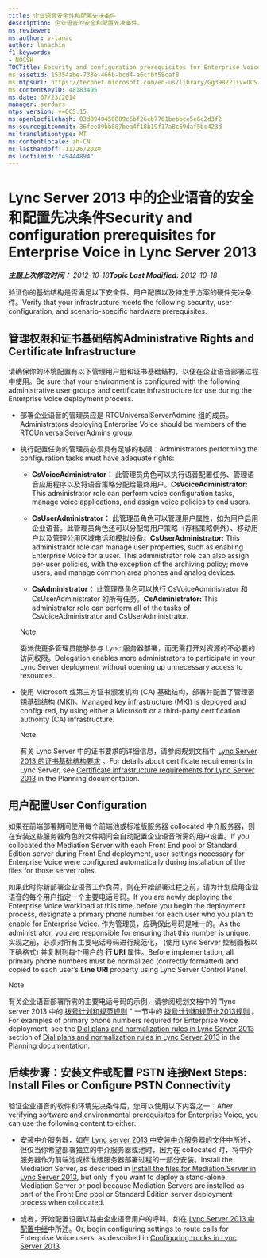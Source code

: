 ```yaml
---
title: 企业语音安全性和配置先决条件
description: 企业语音的安全和配置先决条件。
ms.reviewer: ''
ms.author: v-lanac
author: lanachin
f1.keywords:
- NOCSH
TOCTitle: Security and configuration prerequisites for Enterprise Voice
ms:assetid: 15354abe-733e-466b-bcd4-a6cfbf58caf8
ms:mtpsurl: https://technet.microsoft.com/en-us/library/Gg398221(v=OCS.15)
ms:contentKeyID: 48183495
ms.date: 07/23/2014
manager: serdars
mtps_version: v=OCS.15
ms.openlocfilehash: 03d0940450889c6bf26cb7761bebbce5e6c2d3f2
ms.sourcegitcommit: 36fee89bb887bea4f18b19f17a8c69daf5bc423d
ms.translationtype: MT
ms.contentlocale: zh-CN
ms.lasthandoff: 11/26/2020
ms.locfileid: "49444894"
---
```

# <a name="security-and-configuration-prerequisites-for-enterprise-voice-in-lync-server-2013"></a><span data-ttu-id="b64e8-103">Lync Server 2013 中的企业语音的安全和配置先决条件</span><span class="sxs-lookup"><span data-stu-id="b64e8-103">Security and configuration prerequisites for Enterprise Voice in Lync Server 2013</span></span>

<div data-xmlns="http://www.w3.org/1999/xhtml">

<div class="topic" data-xmlns="http://www.w3.org/1999/xhtml" data-msxsl="urn:schemas-microsoft-com:xslt" data-cs="https://msdn.microsoft.com/">

<div data-asp="https://msdn2.microsoft.com/asp">



</div>

<div id="mainSection">

<div id="mainBody"><span data-ttu-id="b64e8-104">

<span> </span></span><span class="sxs-lookup"><span data-stu-id="b64e8-104">

<span> </span></span></span>

<span data-ttu-id="b64e8-105">_**主题上次修改时间：** 2012-10-18_</span><span class="sxs-lookup"><span data-stu-id="b64e8-105">_**Topic Last Modified:** 2012-10-18_</span></span>

<span data-ttu-id="b64e8-106">验证你的基础结构是否满足以下安全性、用户配置以及特定于方案的硬件先决条件。</span><span class="sxs-lookup"><span data-stu-id="b64e8-106">Verify that your infrastructure meets the following security, user configuration, and scenario-specific hardware prerequisites.</span></span>

<div>

## <a name="administrative-rights-and-certificate-infrastructure"></a><span data-ttu-id="b64e8-107">管理权限和证书基础结构</span><span class="sxs-lookup"><span data-stu-id="b64e8-107">Administrative Rights and Certificate Infrastructure</span></span>

<span data-ttu-id="b64e8-108">请确保你的环境配置有以下管理用户组和证书基础结构，以便在企业语音部署过程中使用。</span><span class="sxs-lookup"><span data-stu-id="b64e8-108">Be sure that your environment is configured with the following administrative user groups and certificate infrastructure for use during the Enterprise Voice deployment process.</span></span>

  - <span data-ttu-id="b64e8-109">部署企业语音的管理员应是 RTCUniversalServerAdmins 组的成员。</span><span class="sxs-lookup"><span data-stu-id="b64e8-109">Administrators deploying Enterprise Voice should be members of the RTCUniversalServerAdmins group.</span></span>

  - <span data-ttu-id="b64e8-110">执行配置任务的管理员必须具有足够的权限：</span><span class="sxs-lookup"><span data-stu-id="b64e8-110">Administrators performing the configuration tasks must have adequate rights:</span></span>
    
      - <span data-ttu-id="b64e8-111">**CsVoiceAdministrator：** 此管理员角色可以执行语音配置任务、管理语音应用程序以及将语音策略分配给最终用户。</span><span class="sxs-lookup"><span data-stu-id="b64e8-111">**CsVoiceAdministrator:** This administrator role can perform voice configuration tasks, manage voice applications, and assign voice policies to end users.</span></span>
    
      - <span data-ttu-id="b64e8-p101">**CsUserAdministrator：** 此管理员角色可以管理用户属性，如为用户启用企业语音。此管理员角色还可以分配每用户策略（存档策略例外）、移动用户以及管理公用区域电话和模拟设备。</span><span class="sxs-lookup"><span data-stu-id="b64e8-p101">**CsUserAdministrator:** This administrator role can manage user properties, such as enabling Enterprise Voice for a user. This administrator role can also assign per-user policies, with the exception of the archiving policy; move users; and manage common area phones and analog devices.</span></span>
    
      - <span data-ttu-id="b64e8-114">**CsAdministrator：** 此管理员角色可以执行 CsVoiceAdministrator 和 CsUserAdministrator 的所有任务。</span><span class="sxs-lookup"><span data-stu-id="b64e8-114">**CsAdministrator:** This administrator role can perform all of the tasks of CsVoiceAdministrator and CsUserAdministrator.</span></span>
    
    <div>
    

    > [!NOTE]
    > <span data-ttu-id="b64e8-115">委派使更多管理员能够参与 Lync 服务器部署，而无需打开对资源的不必要的访问权限。</span><span class="sxs-lookup"><span data-stu-id="b64e8-115">Delegation enables more administrators to participate in your Lync Server deployment without opening up unnecessary access to resources.</span></span>

    
    </div>

  - <span data-ttu-id="b64e8-116">使用 Microsoft 或第三方证书颁发机构 (CA) 基础结构，部署并配置了管理密钥基础结构 (MKI)。</span><span class="sxs-lookup"><span data-stu-id="b64e8-116">Managed key infrastructure (MKI) is deployed and configured, by using either a Microsoft or a third-party certification authority (CA) infrastructure.</span></span>
    
    <div>
    

    > [!NOTE]
    > <span data-ttu-id="b64e8-117">有关 Lync Server 中的证书要求的详细信息，请参阅规划文档中 <A href="lync-server-2013-certificate-infrastructure-requirements.md">Lync Server 2013 的证书基础结构要求</A> 。</span><span class="sxs-lookup"><span data-stu-id="b64e8-117">For details about certificate requirements in Lync Server, see <A href="lync-server-2013-certificate-infrastructure-requirements.md">Certificate infrastructure requirements for Lync Server 2013</A> in the Planning documentation.</span></span>

    
    </div>

</div>

<div>

## <a name="user-configuration"></a><span data-ttu-id="b64e8-118">用户配置</span><span class="sxs-lookup"><span data-stu-id="b64e8-118">User Configuration</span></span>

<span data-ttu-id="b64e8-119">如果在前端部署期间使用每个前端池或标准版服务器 collocated 中介服务器，则在安装这些服务器角色的文件期间会自动配置企业语音所需的用户设置。</span><span class="sxs-lookup"><span data-stu-id="b64e8-119">If you collocated the Mediation Server with each Front End pool or Standard Edition server during Front End deployment, user settings necessary for Enterprise Voice were configured automatically during installation of the files for those server roles.</span></span>

<span data-ttu-id="b64e8-120">如果此时你新部署企业语音工作负荷，则在开始部署过程之前，请为计划启用企业语音的每个用户指定一个主要电话号码。</span><span class="sxs-lookup"><span data-stu-id="b64e8-120">If you are newly deploying the Enterprise Voice workload at this time, before you begin the deployment process, designate a primary phone number for each user who you plan to enable for Enterprise Voice.</span></span> <span data-ttu-id="b64e8-121">作为管理员，应确保此号码是唯一的。</span><span class="sxs-lookup"><span data-stu-id="b64e8-121">As the administrator, you are responsible for ensuring that this number is unique.</span></span> <span data-ttu-id="b64e8-122">实现之前，必须对所有主要电话号码进行规范化， (使用 Lync Server 控制面板以正确格式) 并复制到每个用户的 **行 URI** 属性。</span><span class="sxs-lookup"><span data-stu-id="b64e8-122">Before implementation, all primary phone numbers must be normalized (correctly formatted) and copied to each user’s **Line URI** property using Lync Server Control Panel.</span></span>

<div>


> [!NOTE]
> <span data-ttu-id="b64e8-123">有关企业语音部署所需的主要电话号码的示例，请参阅规划文档中的 "lync server 2013 中的 <A href="lync-server-2013-dial-plans-and-normalization-rules.md">拨号计划和规范规则</A> " 一节中的 <A href="lync-server-2013-dial-plans-and-normalization-rules.md">拨号计划和规范化2013规则</A> 。</span><span class="sxs-lookup"><span data-stu-id="b64e8-123">For examples of primary phone numbers required for Enterprise Voice deployment, see the <A href="lync-server-2013-dial-plans-and-normalization-rules.md">Dial plans and normalization rules in Lync Server 2013</A> section of <A href="lync-server-2013-dial-plans-and-normalization-rules.md">Dial plans and normalization rules in Lync Server 2013</A> in the Planning documentation.</span></span>



</div>

</div>

<div>

## <a name="next-steps-install-files-or-configure-pstn-connectivity"></a><span data-ttu-id="b64e8-124">后续步骤：安装文件或配置 PSTN 连接</span><span class="sxs-lookup"><span data-stu-id="b64e8-124">Next Steps: Install Files or Configure PSTN Connectivity</span></span>

<span data-ttu-id="b64e8-125">验证企业语音的软件和环境先决条件后，您可以使用以下内容之一：</span><span class="sxs-lookup"><span data-stu-id="b64e8-125">After verifying software and environmental prerequisites for Enterprise Voice, you can use the following content to either:</span></span>

  - <span data-ttu-id="b64e8-126">安装中介服务器，如在 [Lync server 2013 中安装中介服务器的文件](lync-server-2013-install-the-files-for-mediation-server.md)中所述，但仅当你希望部署独立的中介服务器或池时，因为在 collocated 时，将中介服务器作为前端池或标准版服务器部署过程的一部分安装。</span><span class="sxs-lookup"><span data-stu-id="b64e8-126">Install the Mediation Server, as described in [Install the files for Mediation Server in Lync Server 2013](lync-server-2013-install-the-files-for-mediation-server.md), but only if you want to deploy a stand-alone Mediation Server or pool because Mediation Servers are installed as part of the Front End pool or Standard Edition server deployment process when collocated.</span></span>

  - <span data-ttu-id="b64e8-127">或者，开始配置设置以路由企业语音用户的呼叫，如在 [Lync Server 2013 中配置中继](lync-server-2013-configuring-trunks.md)中所述。</span><span class="sxs-lookup"><span data-stu-id="b64e8-127">Or, begin configuring settings to route calls for Enterprise Voice users, as described in [Configuring trunks in Lync Server 2013](lync-server-2013-configuring-trunks.md).</span></span>

<span data-ttu-id="b64e8-128"></div>

</div>

<span> </span>

</div>

</div>

</span><span class="sxs-lookup"><span data-stu-id="b64e8-128"></div>

</div>

<span> </span>

</div>

</div>

</span></span></div>

